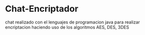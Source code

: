 # Chat-Encriptador
chat realizado con  el lenguajes de programacion java para realizar encriptacion haciendo uso de los algoritmos AES, DES, 3DES

